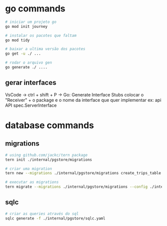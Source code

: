 # go commands

```bash
# iniciar um projeto go
go mod init journey
```

```bash
# instalar os pacotes que faltam
go mod tidy

# baixar a ultima versão dos pacotes
go get -u ./ ...

# rodar o arquivo gen
go generate ./ ....
```

## gerar interfaces
VsCode -> ctrl + shift + P -> Go: Generate Interface Stubs
colocar o "Receiver" + o package e o nome da interface que quer implementar
ex: api API spec.ServerInterface 

# database commands

## migrations

```bash
# using github.com/jackc/tern package
tern init ./internal/pgstore/migrations

# criar uma migration
tern new --migrations ./internal/pgstore/migrations create_trips_table

# executar as migrations
tern migrate --migrations ./internal/pgstore/migrations --config ./internal/pgstore/migrations/tern.conf
```

## sqlc

```bash
# criar as queries através do sql
sqlc generate -f ./internal/pgstore/sqlc.yaml
```
  
